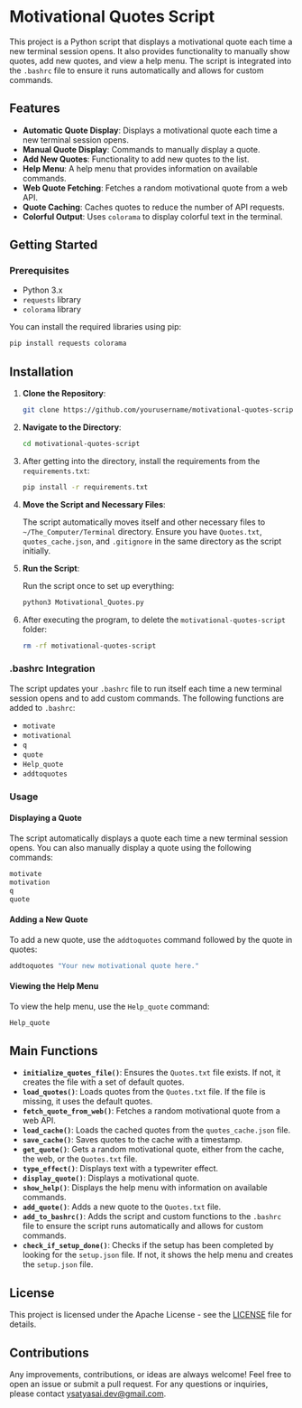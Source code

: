 # Motivational Quotes Script

This project is a Python script that displays a motivational quote each time a new terminal session opens. It also provides functionality to manually show quotes, add new quotes, and view a help menu. The script is integrated into the `.bashrc` file to ensure it runs automatically and allows for custom commands.

## Features

- **Automatic Quote Display**: Displays a motivational quote each time a new terminal session opens.
- **Manual Quote Display**: Commands to manually display a quote.
- **Add New Quotes**: Functionality to add new quotes to the list.
- **Help Menu**: A help menu that provides information on available commands.
- **Web Quote Fetching**: Fetches a random motivational quote from a web API.
- **Quote Caching**: Caches quotes to reduce the number of API requests.
- **Colorful Output**: Uses `colorama` to display colorful text in the terminal.

## Getting Started

### Prerequisites

- Python 3.x
- `requests` library
- `colorama` library

You can install the required libraries using pip:

```sh
pip install requests colorama
```
## Installation

1. **Clone the Repository**:

    ```sh
    git clone https://github.com/yourusername/motivational-quotes-script.git
    ```

2. **Navigate to the Directory**:

    ```sh
    cd motivational-quotes-script
    ```

3. After getting into the directory, install the requirements from the `requirements.txt`:

    ```sh
    pip install -r requirements.txt
    ```

4. **Move the Script and Necessary Files**:

    The script automatically moves itself and other necessary files to `~/The_Computer/Terminal` directory. Ensure you have `Quotes.txt`, `quotes_cache.json`, and `.gitignore` in the same directory as the script initially.

5. **Run the Script**:

    Run the script once to set up everything:

    ```sh
    python3 Motivational_Quotes.py
    ```

6. After executing the program, to delete the `motivational-quotes-script` folder:

    ```sh
    rm -rf motivational-quotes-script
    ```


### .bashrc Integration

The script updates your `.bashrc` file to run itself each time a new terminal session opens and to add custom commands. The following functions are added to `.bashrc`:

- `motivate`
- `motivational`
- `q`
- `quote`
- `Help_quote`
- `addtoquotes`

### Usage

#### Displaying a Quote

The script automatically displays a quote each time a new terminal session opens. You can also manually display a quote using the following commands:

```sh
motivate
motivation
q
quote
```
#### Adding a New Quote

To add a new quote, use the `addtoquotes` command followed by the quote in quotes:

```sh
addtoquotes "Your new motivational quote here."
```
#### Viewing the Help Menu

To view the help menu, use the `Help_quote` command:

```sh
Help_quote
```
## Main Functions

- **`initialize_quotes_file()`**: Ensures the `Quotes.txt` file exists. If not, it creates the file with a set of default quotes.
- **`load_quotes()`**: Loads quotes from the `Quotes.txt` file. If the file is missing, it uses the default quotes.
- **`fetch_quote_from_web()`**: Fetches a random motivational quote from a web API.
- **`load_cache()`**: Loads the cached quotes from the `quotes_cache.json` file.
- **`save_cache()`**: Saves quotes to the cache with a timestamp.
- **`get_quote()`**: Gets a random motivational quote, either from the cache, the web, or the `Quotes.txt` file.
- **`type_effect()`**: Displays text with a typewriter effect.
- **`display_quote()`**: Displays a motivational quote.
- **`show_help()`**: Displays the help menu with information on available commands.
- **`add_quote()`**: Adds a new quote to the `Quotes.txt` file.
- **`add_to_bashrc()`**: Adds the script and custom functions to the `.bashrc` file to ensure the script runs automatically and allows for custom commands.
- **`check_if_setup_done()`**: Checks if the setup has been completed by looking for the `setup.json` file. If not, it shows the help menu and creates the `setup.json` file.

## License

This project is licensed under the Apache License - see the [LICENSE](LICENSE) file for details.

## Contributions

Any improvements, contributions, or ideas are always welcome! Feel free to open an issue or submit a pull request. For any questions or inquiries, please contact [ysatyasai.dev@gmail.com](mailto:ysatyasai.dev@gmail.com).
